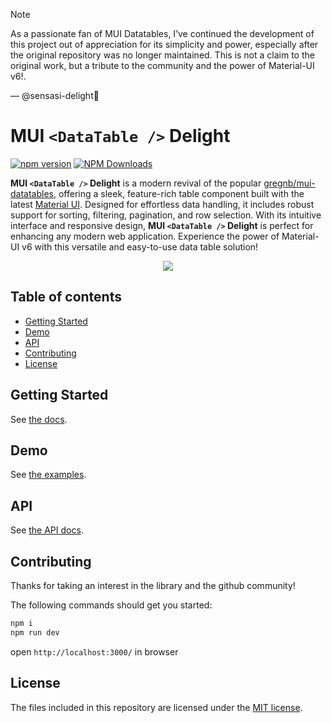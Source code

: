 <!-- <div align="center">
  <img src="https://user-images.githubusercontent.com/19170080/34070522-e15d32e2-e235-11e7-8af5-fa704cdcad56.png" />
</div> -->

> [!NOTE]
> As a passionate fan of MUI Datatables, I’ve continued the development of this project out of appreciation for its simplicity and power, especially after the original repository was no longer maintained. This is not a claim to the original work, but a tribute to the community and the power of Material-UI v6!.
>
> &mdash; @sensasi-delight🍕

# MUI `<DataTable />` Delight

[![npm version](https://badge.fury.io/js/mui-datatable-delight.svg)](https://badge.fury.io/js/mui-datatable-delight)
[![NPM Downloads](https://img.shields.io/npm/dt/mui-datatable-delight.svg?style=flat)](https://npmcharts.com/compare/mui-datatable-delight?minimal=true)

<!-- [![Build Status](https://travis-ci.org/gregnb/mui-datatables.svg?branch=master)](https://travis-ci.org/gregnb/mui-datatables)
[![Coverage Status](https://coveralls.io/repos/github/gregnb/mui-datatables/badge.svg?branch=master)](https://coveralls.io/github/gregnb/mui-datatables?branch=master)-->

<!-- MUI-Datatables is a responsive datatables component built on [Material-UI](https://www.material-ui.com). It comes with features like filtering, [resizable columns](https://codesandbox.io/s/muidatatables-custom-toolbar-zomv5?file=/index.js), view/hide columns, [draggable columns](https://codesandbox.io/s/muidatatables-resize-columns-example-tnrkc?file=/index.js), search, export to CSV download, printing, selectable rows, expandable rows, pagination, and sorting. On top of the ability to customize styling on most views, there are three responsive modes "vertical", "standard", and "simple" for mobile/tablet devices.

Version 3 has been released! You can read about the [updates here](https://github.com/gregnb/mui-datatables/blob/master/docs/v2_to_v3_guide.md)! -->

**MUI `<DataTable />` Delight** is a modern revival of the popular [gregnb/mui-datatables](https://github.com/gregnb/mui-datatables), offering a sleek, feature-rich table component built with the latest [Material UI](https://mui.com/material-ui/getting-started/). Designed for effortless data handling, it includes robust support for sorting, filtering, pagination, and row selection. With its intuitive interface and responsive design, **MUI `<DataTable />` Delight** is perfect for enhancing any modern web application. Experience the power of Material-UI v6 with this versatile and easy-to-use data table solution!

<div align="center">
	<img src="https://user-images.githubusercontent.com/19170080/38026128-eac9d506-3258-11e8-92a7-b0d06e5faa82.gif" />
</div>

## Table of contents

- [Getting Started](#getting-started)
- [Demo](#demo)
- [API](#api)
- [Contributing](#contributing)
- [License](#license)

<!-- - [Plug-ins](#plug-ins)
    - [Available Plug-ins:](#available-plug-ins) -->

## Getting Started

See [the docs](https://mui-datatable-delight.vercel.app/docs/getting-started).

## Demo

See [the examples](https://mui-datatable-delight.vercel.app/examples).

## API

See [the API docs](https://mui-datatable-delight.vercel.app/docs/api).

## Contributing

Thanks for taking an interest in the library and the github community!

The following commands should get you started:

```sh
npm i
npm run dev
```

open `http://localhost:3000/` in browser

<!-- After you make your changes locally, you can run the test suite with `npm test`. -->

## License

The files included in this repository are licensed under the [MIT license](LICENSE).
